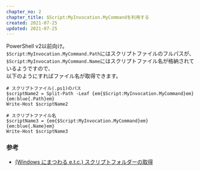 ```yaml
---
chapter_no: 2
chapter_title: $Script:MyInvocation.MyCommandを利用する
created: 2021-07-25
updated: 2021-07-25
---
```

PowerShell v2以前向け。  
`$Script:MyInvocation.MyCommand.Path`にはスクリプトファイルのフルパスが、  
`$Script:MyInvocation.MyCommand.Name`にはスクリプトファイル名が格納されているようですので、  
以下のようにすればファイル名が取得できます。

```
# スクリプトファイル(.ps1)のパス
$scriptName2 = Split-Path -Leaf {em{$Script:MyInvocation.MyCommand}em}{em:blue{.Path}em}
Write-Host $scriptName2

# スクリプトファイル名
$scriptName3 = {em{$Script:MyInvocation.MyCommand}em}{em:blue{.Name}em}
Write-Host $scriptName3
```

### 参考
- [(Windows にまつわる e.t.c.) スクリプトフォルダーの取得](https://www.vwnet.jp/Windows/PowerShell/pwd.htm)
